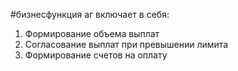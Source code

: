 #бизнесфункция 
аг включает в себя:  
1. Формирование объема выплат  
2. Согласование выплат при превышении лимита
3. Формирование счетов на оплату
